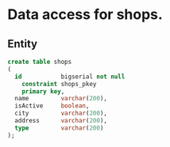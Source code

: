 # Data access for shops.

## Entity

```sql
create table shops
(
  id           bigserial not null
    constraint shops_pkey
    primary key,
  name         varchar(200),
  isActive     boolean,
  city         varchar(200),
  address      varchar(200),
  type         varchar(200)
);
```
